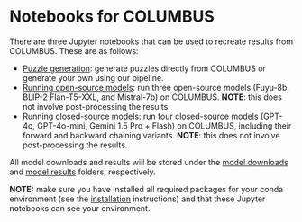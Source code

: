 # Notebooks for COLUMBUS

There are three Jupyter notebooks that can be used to recreate results from COLUMBUS. 
These are as follows:

- [Puzzle generation](./generate_puzzles.ipynb): generate puzzles directly from COLUMBUS or generate your own using our pipeline.
- [Running open-source models](./run_open_source_models.ipynb): run three open-source models (Fuyu-8b, BLIP-2 Flan-T5-XXL, and Mistral-7b) on COLUMBUS. **NOTE**: this does not involve post-processing the results.
- [Running closed-source models](./run_closed_source_models.ipynb): run four closed-source models (GPT-4o, GPT-4o-mini, Gemini 1.5 Pro + Flash) on COLUMBUS, including their forward and backward chaining variants.  **NOTE**: this does not involve post-processing the results.

All model downloads and results will be stored under the [model downloads](./model_downloads) and [model results](./model_results) folders, respectively.

**NOTE:** make sure you have installed all required packages for your conda environment (see the [installation](../README.md) instructions) and that these Jupyter notebooks can see your environment.